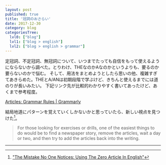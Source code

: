 ```yaml
---
layout: post
published: true
title: '冠詞のおさらい'
date: 2017-12-30
category: blog
categoriesTree:
  lvl0: ["blog"]
  lvl1: ["blog > english"]
  lvl2: ["blog > english > grammar"]
---
```

定冠詞、不定冠詞、無冠詞について、いつまでたっても自信をもって使えるようにならないから調べた。とりわけ、THEなのかAなのかというよりも、要るのか要らないのかで悩む。
そして、用法をまとめようとしたら思いの他、複雑すぎてあきらめた。THEとA/ANは初期段階で学ぶけど、きちんと使えるまでには道のりが長いみたい。
下記リンク先が比較的わかりやすく書いてあったけど、あくまで参考程度。

[Articles: Grammar Rules \| Grammarly](https://www.grammarly.com/blog/articles/)

結局地道にパターンを覚えていくしかないかと思っていたら、新しい視点を見つけた[^1]。

> For those looking for exercises or drills, one of the easiest things to do would be to find a newspaper story, remove the articles, wait a day or two, and then try to add the articles back into the writing.

--- 
[^1]: ["The Mistake No One Notices: Using The Zero Article In English"](https://www.italki.com/article/1003/The-Mistake-No-One-Notices:-Using-The-Zero-Article-In-English)
